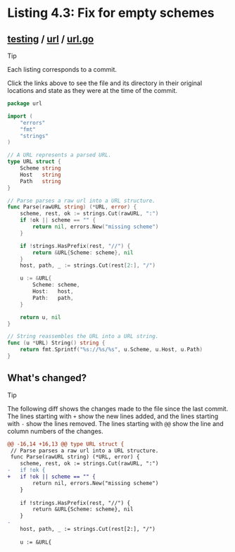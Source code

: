 # Listing 4.3: Fix for empty schemes

## [testing](https://github.com/inancgumus/gobyexample/blob/cd698d1cfcf8d2949a5c63b536ee9dab8a03790d/testing) / [url](https://github.com/inancgumus/gobyexample/blob/cd698d1cfcf8d2949a5c63b536ee9dab8a03790d/testing/url) / [url.go](https://github.com/inancgumus/gobyexample/blob/cd698d1cfcf8d2949a5c63b536ee9dab8a03790d/testing/url/url.go)

> [!TIP]
> Each listing corresponds to a commit.
>
> Click the links above to see the file and its directory in their original locations and state as they were at the time of the commit.

```go
package url

import (
	"errors"
	"fmt"
	"strings"
)

// A URL represents a parsed URL.
type URL struct {
	Scheme string
	Host   string
	Path   string
}

// Parse parses a raw url into a URL structure.
func Parse(rawURL string) (*URL, error) {
	scheme, rest, ok := strings.Cut(rawURL, ":")
	if !ok || scheme == "" {
		return nil, errors.New("missing scheme")
	}

	if !strings.HasPrefix(rest, "//") {
		return &URL{Scheme: scheme}, nil
	}
	host, path, _ := strings.Cut(rest[2:], "/")

	u := &URL{
		Scheme: scheme,
		Host:   host,
		Path:   path,
	}

	return u, nil
}

// String reassembles the URL into a URL string.
func (u *URL) String() string {
	return fmt.Sprintf("%s://%s/%s", u.Scheme, u.Host, u.Path)
}
```

## What's changed?

> [!TIP]
> The following diff shows the changes made to the file since the last commit.
> The lines starting with `+` show the new lines added, and the lines starting with `-` show the lines removed.
> The lines starting with `@@` show the line and column numbers of the changes.

```diff
@@ -16,14 +16,13 @@ type URL struct {
 // Parse parses a raw url into a URL structure.
 func Parse(rawURL string) (*URL, error) {
 	scheme, rest, ok := strings.Cut(rawURL, ":")
-	if !ok {
+	if !ok || scheme == "" {
 		return nil, errors.New("missing scheme")
 	}
 
 	if !strings.HasPrefix(rest, "//") {
 		return &URL{Scheme: scheme}, nil
 	}
-
 	host, path, _ := strings.Cut(rest[2:], "/")
 
 	u := &URL{
```

